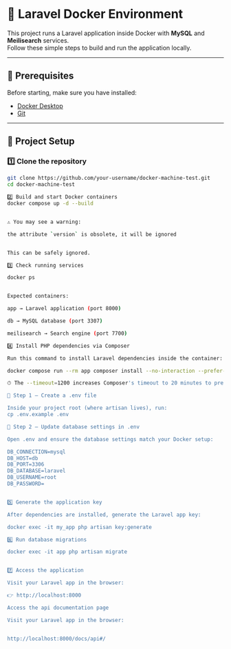 # 🚀 Laravel Docker Environment

This project runs a Laravel application inside Docker with **MySQL** and **Meilisearch** services.  
Follow these simple steps to build and run the application locally.

---

## 🧱 Prerequisites

Before starting, make sure you have installed:
- [Docker Desktop](https://www.docker.com/products/docker-desktop)
- [Git](https://git-scm.com/downloads)

---

## 🧩 Project Setup

### 1️⃣ Clone the repository

```bash
git clone https://github.com/your-username/docker-machine-test.git
cd docker-machine-test

2️⃣ Build and start Docker containers
docker compose up -d --build


⚠️ You may see a warning:

the attribute `version` is obsolete, it will be ignored


This can be safely ignored.

3️⃣ Check running services

docker ps


Expected containers:

app → Laravel application (port 8000)

db → MySQL database (port 3307)

meilisearch → Search engine (port 7700)

4️⃣ Install PHP dependencies via Composer

Run this command to install Laravel dependencies inside the container:

docker compose run --rm app composer install --no-interaction --prefer-dist --timeout=1200

⏱ The --timeout=1200 increases Composer's timeout to 20 minutes to prevent installation errors.

🔧 Step 1 — Create a .env file

Inside your project root (where artisan lives), run:
cp .env.example .env

🔧 Step 2 — Update database settings in .env

Open .env and ensure the database settings match your Docker setup:

DB_CONNECTION=mysql
DB_HOST=db
DB_PORT=3306
DB_DATABASE=laravel
DB_USERNAME=root
DB_PASSWORD=


5️⃣ Generate the application key

After dependencies are installed, generate the Laravel app key:

docker exec -it my_app php artisan key:generate

6️⃣ Run database migrations

docker exec -it app php artisan migrate


7️⃣ Access the application

Visit your Laravel app in the browser:

👉 http://localhost:8000

Access the api documentation page

Visit your Laravel app in the browser:


http://localhost:8000/docs/api#/